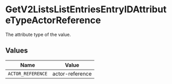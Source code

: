 # GetV2ListsListEntriesEntryIDAttributeTypeActorReference

The attribute type of the value.


## Values

| Name              | Value             |
| ----------------- | ----------------- |
| `ACTOR_REFERENCE` | actor-reference   |